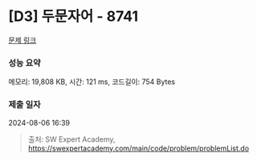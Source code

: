 # [D3] 두문자어 - 8741 

[문제 링크](https://swexpertacademy.com/main/code/problem/problemDetail.do?contestProbId=AW2y6n3qPXQDFATy) 

### 성능 요약

메모리: 19,808 KB, 시간: 121 ms, 코드길이: 754 Bytes

### 제출 일자

2024-08-06 16:39



> 출처: SW Expert Academy, https://swexpertacademy.com/main/code/problem/problemList.do